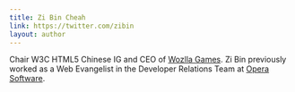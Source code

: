 ```yaml
---
title: Zi Bin Cheah
link: https://twitter.com/zibin
layout: author
---
```


Chair W3C HTML5 Chinese IG and CEO of [Wozlla Games](http://www.wozlla.com). Zi Bin previously worked as a Web Evangelist in the Developer Relations Team at [Opera Software](http://www.opera.com).